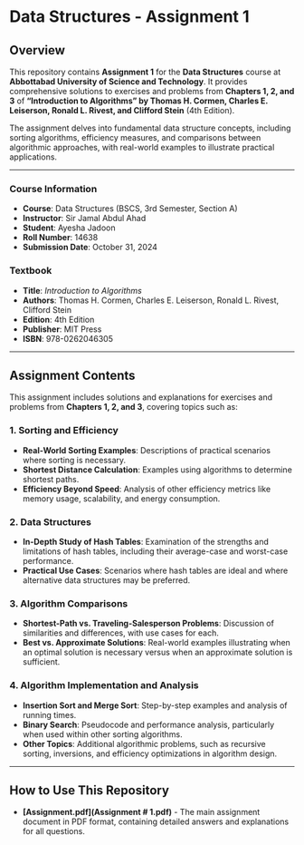 # Data Structures - Assignment 1

## Overview
This repository contains **Assignment 1** for the **Data Structures** course at **Abbottabad University of Science and Technology**. It provides comprehensive solutions to exercises and problems from **Chapters 1, 2, and 3** of **“Introduction to Algorithms” by Thomas H. Cormen, Charles E. Leiserson, Ronald L. Rivest, and Clifford Stein** (4th Edition).

The assignment delves into fundamental data structure concepts, including sorting algorithms, efficiency measures, and comparisons between algorithmic approaches, with real-world examples to illustrate practical applications.

---

### Course Information
- **Course**: Data Structures (BSCS, 3rd Semester, Section A)
- **Instructor**: Sir Jamal Abdul Ahad
- **Student**: Ayesha Jadoon
- **Roll Number**: 14638
- **Submission Date**: October 31, 2024

### Textbook
- **Title**: *Introduction to Algorithms*
- **Authors**: Thomas H. Cormen, Charles E. Leiserson, Ronald L. Rivest, Clifford Stein
- **Edition**: 4th Edition
- **Publisher**: MIT Press
- **ISBN**: 978-0262046305

---

## Assignment Contents
This assignment includes solutions and explanations for exercises and problems from **Chapters 1, 2, and 3**, covering topics such as:

### 1. Sorting and Efficiency
   - **Real-World Sorting Examples**: Descriptions of practical scenarios where sorting is necessary.
   - **Shortest Distance Calculation**: Examples using algorithms to determine shortest paths.
   - **Efficiency Beyond Speed**: Analysis of other efficiency metrics like memory usage, scalability, and energy consumption.

### 2. Data Structures
   - **In-Depth Study of Hash Tables**: Examination of the strengths and limitations of hash tables, including their average-case and worst-case performance.
   - **Practical Use Cases**: Scenarios where hash tables are ideal and where alternative data structures may be preferred.

### 3. Algorithm Comparisons
   - **Shortest-Path vs. Traveling-Salesperson Problems**: Discussion of similarities and differences, with use cases for each.
   - **Best vs. Approximate Solutions**: Real-world examples illustrating when an optimal solution is necessary versus when an approximate solution is sufficient.

### 4. Algorithm Implementation and Analysis
   - **Insertion Sort and Merge Sort**: Step-by-step examples and analysis of running times.
   - **Binary Search**: Pseudocode and performance analysis, particularly when used within other sorting algorithms.
   - **Other Topics**: Additional algorithmic problems, such as recursive sorting, inversions, and efficiency optimizations in algorithm design.

---

## How to Use This Repository
- **[Assignment.pdf](Assignment # 1.pdf)** - The main assignment document in PDF format, containing detailed answers and explanations for all questions.
